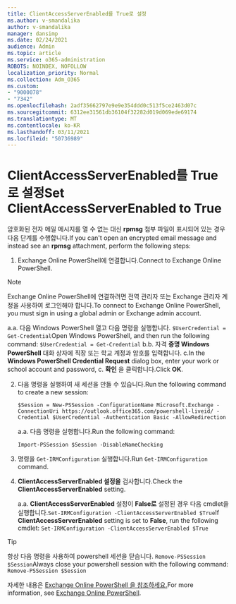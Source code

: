 ```yaml
---
title: ClientAccessServerEnabled를 True로 설정
ms.author: v-smandalika
author: v-smandalika
manager: dansimp
ms.date: 02/24/2021
audience: Admin
ms.topic: article
ms.service: o365-administration
ROBOTS: NOINDEX, NOFOLLOW
localization_priority: Normal
ms.collection: Adm_O365
ms.custom:
- "9000078"
- "7342"
ms.openlocfilehash: 2adf35662797e9e9e354ddd0c513f5ce2463d07c
ms.sourcegitcommit: 6312ee31561db36104f32282d019d069ede69174
ms.translationtype: MT
ms.contentlocale: ko-KR
ms.lasthandoff: 03/11/2021
ms.locfileid: "50736989"
---
```

# <a name="set-clientaccessserverenabled-to-true"></a><span data-ttu-id="dedc0-102">ClientAccessServerEnabled를 True로 설정</span><span class="sxs-lookup"><span data-stu-id="dedc0-102">Set ClientAccessServerEnabled to True</span></span>

<span data-ttu-id="dedc0-103">암호화된 전자 메일 메시지를 열 수 없는 대신 **rpmsg** 첨부 파일이 표시되어 있는 경우 다음 단계를 수행합니다.</span><span class="sxs-lookup"><span data-stu-id="dedc0-103">If you can't open an encrypted email message and instead see an **rpmsg** attachment, perform the following steps:</span></span>

1. <span data-ttu-id="dedc0-104">Exchange Online PowerShell에 연결합니다.</span><span class="sxs-lookup"><span data-stu-id="dedc0-104">Connect to Exchange Online PowerShell.</span></span>

> [!NOTE]
> <span data-ttu-id="dedc0-105">Exchange Online PowerShell에 연결하려면 전역 관리자 또는 Exchange 관리자 계정을 사용하여 로그인해야 합니다.</span><span class="sxs-lookup"><span data-stu-id="dedc0-105">To connect to Exchange Online PowerShell, you must sign in using a global admin or Exchange admin account.</span></span>

   <span data-ttu-id="dedc0-106">a.</span><span class="sxs-lookup"><span data-stu-id="dedc0-106">a.</span></span> <span data-ttu-id="dedc0-107">다음 Windows PowerShell 열고 다음 명령을 실행합니다. `$UserCredential = Get-Credential`</span><span class="sxs-lookup"><span data-stu-id="dedc0-107">Open Windows PowerShell, and then run the following command: `$UserCredential = Get-Credential`</span></span>
<span data-ttu-id="dedc0-108">b.</span><span class="sxs-lookup"><span data-stu-id="dedc0-108">b.</span></span> <span data-ttu-id="dedc0-109">자격 **증명 Windows PowerShell** 대화 상자에 직장 또는 학교 계정과 암호를 입력합니다. c.</span><span class="sxs-lookup"><span data-stu-id="dedc0-109">In the **Windows PowerShell Credential Request** dialog box, enter your work or school account and password, c.</span></span> <span data-ttu-id="dedc0-110">**확인** 을 클릭합니다.</span><span class="sxs-lookup"><span data-stu-id="dedc0-110">Click **OK**.</span></span> 

2. <span data-ttu-id="dedc0-111">다음 명령을 실행하여 새 세션을 만들 수 있습니다.</span><span class="sxs-lookup"><span data-stu-id="dedc0-111">Run the following command to create a new session:</span></span>

    `$Session = New-PSSession -ConfigurationName Microsoft.Exchange -ConnectionUri https://outlook.office365.com/powershell-liveid/ -Credential $UserCredential -Authentication Basic -AllowRedirection`

    <span data-ttu-id="dedc0-112">a.</span><span class="sxs-lookup"><span data-stu-id="dedc0-112">a.</span></span> <span data-ttu-id="dedc0-113">다음 명령을 실행합니다.</span><span class="sxs-lookup"><span data-stu-id="dedc0-113">Run the following command:</span></span>
    
    `Import-PSSession $Session -DisableNameChecking`

3. <span data-ttu-id="dedc0-114">명령을 `Get-IRMConfiguration` 실행합니다.</span><span class="sxs-lookup"><span data-stu-id="dedc0-114">Run `Get-IRMConfiguration` command.</span></span>

4. <span data-ttu-id="dedc0-115">**ClientAccessServerEnabled 설정을** 검사합니다.</span><span class="sxs-lookup"><span data-stu-id="dedc0-115">Check the **ClientAccessServerEnabled** setting.</span></span> 

    <span data-ttu-id="dedc0-116">a.</span><span class="sxs-lookup"><span data-stu-id="dedc0-116">a.</span></span> <span data-ttu-id="dedc0-117">**ClientAccessServerEnabled** 설정이 **False로** 설정된 경우 다음 cmdlet을 실행합니다.`Set-IRMConfiguration -ClientAccessServerEnabled $True`</span><span class="sxs-lookup"><span data-stu-id="dedc0-117">If **ClientAccessServerEnabled** setting is set to **False**, run the following cmdlet: `Set-IRMConfiguration -ClientAccessServerEnabled $True`</span></span>

> [!TIP]
> <span data-ttu-id="dedc0-118">항상 다음 명령을 사용하여 powershell 세션을 닫습니다. `Remove-PSSession $Session`</span><span class="sxs-lookup"><span data-stu-id="dedc0-118">Always close your powershell session with the following command: `Remove-PSSession $Session`</span></span>

<span data-ttu-id="dedc0-119">자세한 내용은 [Exchange Online PowerShell 을 참조하세요.](https://docs.microsoft.com/powershell/exchange/connect-to-exchange-online-powershell)</span><span class="sxs-lookup"><span data-stu-id="dedc0-119">For more information, see [Exchange Online PowerShell](https://docs.microsoft.com/powershell/exchange/connect-to-exchange-online-powershell).</span></span>


